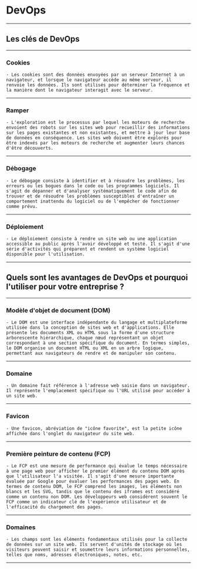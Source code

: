 # **DevOps**
---

## **Les clés de DevOps**
---

### **Cookies**
    - Les cookies sont des données envoyées par un serveur Internet à un navigateur, et lorsque le navigateur accède au même serveur, il renvoie les données. Ils sont utilisés pour déterminer la fréquence et la manière dont le navigateur interagit avec le serveur.
---

### **Ramper**
    - L'exploration est le processus par lequel les moteurs de recherche envoient des robots sur les sites web pour recueillir des informations sur les pages existantes et non existantes, et mettre à jour leur base de données en conséquence. Les sites web doivent être explorés pour être indexés par les moteurs de recherche et augmenter leurs chances d'être découverts.
---

### **Débogage**
    - Le débogage consiste à identifier et à résoudre les problèmes, les erreurs ou les bogues dans le code ou les programmes logiciels. Il s'agit de dépanner et d'analyser systématiquement le code afin de trouver et de résoudre les problèmes susceptibles d'entraîner un comportement inattendu du logiciel ou de l'empêcher de fonctionner comme prévu.
---

### **Déploiement**
    - Le déploiement consiste à rendre un site web ou une application accessible au public après l'avoir développé et testé. Il s'agit d'une série d'activités qui préparent et rendent un système logiciel disponible pour l'utilisation.
---

## **Quels sont les avantages de DevOps et pourquoi l'utiliser pour votre entreprise ?**
---

### **Modèle d'objet de document (DOM)**
    - Le DOM est une interface indépendante du langage et multiplateforme utilisée dans la conception de sites web et d'applications. Elle présente les documents XML ou HTML sous la forme d'une structure arborescente hiérarchique, chaque nœud représentant un objet correspondant à une section spécifique du document. En termes simples, le DOM organise un document HTML ou XML en un arbre logique, permettant aux navigateurs de rendre et de manipuler son contenu.
---

### **Domaine**
    - Un domaine fait référence à l'adresse web saisie dans un navigateur. Il représente l'emplacement spécifique ou l'URL utilisé pour accéder à un site web.
---

### **Favicon**
    - Une favicon, abréviation de "icône favorite", est la petite icône affichée dans l'onglet du navigateur du site web.
---

### **Première peinture de contenu (FCP)**
    - Le FCP est une mesure de performance qui évalue le temps nécessaire à une page web pour afficher le premier élément du contenu DOM après que l'utilisateur l'a visitée. Il s'agit d'une mesure importante évaluée par Google pour évaluer les performances des pages web. En termes de contenu DOM, le FCP comprend les images, les éléments non blancs et les SVG, tandis que le contenu des iframes est considéré comme un contenu non DOM. Les développeurs web considèrent souvent le FCP comme un indicateur clé de l'expérience utilisateur et de l'efficacité du chargement des pages.
---

### **Domaines**
    - Les champs sont les éléments fondamentaux utilisés pour la collecte de données sur un site web. Ils servent d'unités de stockage où les visiteurs peuvent saisir et soumettre leurs informations personnelles, telles que noms, adresses électroniques, notes, etc.
---